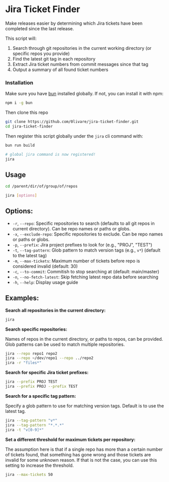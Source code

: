 # Jira Ticket Finder

Make releases easier by determining which Jira tickets have been completed since the last release.

This script will:

1. Search through git repositories in the current working directory (or specific repos you provide)
1. Find the latest git tag in each repository
1. Extract Jira ticket numbers from commit messages since that tag
1. Output a summary of all found ticket numbers

### Installation

Make sure you have [bun](https://bun.sh/docs/installation) installed globally. If not, you can install it with npm:

```bash
npm i -g bun
```

Then clone this repo

```bash
git clone https://github.com/0livare/jira-ticket-finder.git
cd jira-ticket-finder
```

Then register this script globally under the `jira` cli command with:

```bash
bun run build

# global jira command is now registered!
jira
```

## Usage

```bash
cd /parent/dir/of/group/of/repos

jira [options]
```

## Options:

- `-r`, `--repo`: Specific repositories to search (defaults to all git repos in current directory). Can be repo names or paths or globs.
- `-x`, `--exclude-repo`: Specific repositories to exclude. Can be repo names or paths or globs.
- `-p`, `--prefix`: Jira project prefixes to look for (e.g., "PROJ", "TEST")
- `-t`, `--tag-pattern`: Glob pattern to match version tags (e.g., `v*`) (default to the latest tag)
- `-m`, `--max-tickets`: Maximum number of tickets before repo is considered invalid (default: 30)
- `-c`, `--to-commit`: Commitish to stop searching at (default: main/master)
- `-n`, `--no-fetch-latest`: Skip fetching latest repo data before searching
- `-h`, `--help`: Display usage guide

## Examples:

**Search all repositories in the current directory:**

```bash
jira
```

**Search specific repositories:**

Names of repos in the current directory, or paths to repos, can be provided. Glob patterns can be used to match multiple repositories.

```bash
jira --repo repo1 repo2
jira --repo ~/dev/repo1 --repo ../repo2
jira -r "files*"
```

**Search for specific Jira ticket prefixes:**

```bash
jira --prefix PROJ TEST
jira --prefix PROJ --prefix TEST
```

**Search for a specific tag pattern:**

Specify a glob pattern to use for matching version tags. Default is to use the latest tag.

```bash
jira --tag-pattern "v*"
jira --tag-pattern "*.*.*"
jira -t "v[0-9]*"
```

**Set a different threshold for maximum tickets per repository:**

The assumption here is that if a single repo has more than a certain number of tickets found, that something has gone wrong and those tickets are invalid for some unknown reason. If that is not the case, you can use this setting to increase the threshold.

```bash
jira --max-tickets 50
```
